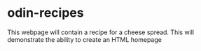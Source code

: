 # odin-recipes
This webpage will contain a recipe for a cheese spread. This will demonstrate the ability to create an HTML homepage
